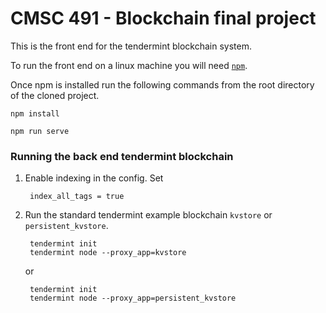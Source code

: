 # CMSC 491 - Blockchain final project
This is the front end for the tendermint blockchain system. 

To run the front end on a linux machine you will need [`npm`](https://www.npmjs.com/).

Once npm is installed run the following commands from the root directory of the cloned project. 

    npm install
  
    npm run serve
  
### Running the back end tendermint blockchain
1. Enable indexing in the config. Set 
    
        index_all_tags = true

2. Run the standard tendermint example blockchain `kvstore` or `persistent_kvstore`. 
        
        tendermint init
        tendermint node --proxy_app=kvstore

      or

        tendermint init  
        tendermint node --proxy_app=persistent_kvstore

